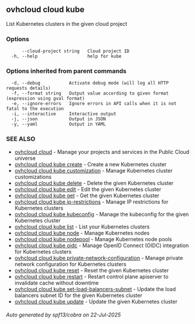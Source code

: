 ## ovhcloud cloud kube

List Kubernetes clusters in the given cloud project

### Options

```
      --cloud-project string   Cloud project ID
  -h, --help                   help for kube
```

### Options inherited from parent commands

```
  -d, --debug           Activate debug mode (will log all HTTP requests details)
  -f, --format string   Output value according to given format (expression using gval format)
  -e, --ignore-errors   Ignore errors in API calls when it is not fatal to the execution
  -i, --interactive     Interactive output
  -j, --json            Output in JSON
  -y, --yaml            Output in YAML
```

### SEE ALSO

* [ovhcloud cloud](ovhcloud_cloud.md)	 - Manage your projects and services in the Public Cloud universe
* [ovhcloud cloud kube create](ovhcloud_cloud_kube_create.md)	 - Create a new Kubernetes cluster
* [ovhcloud cloud kube customization](ovhcloud_cloud_kube_customization.md)	 - Manage Kubernetes cluster customizations
* [ovhcloud cloud kube delete](ovhcloud_cloud_kube_delete.md)	 - Delete the given Kubernetes cluster
* [ovhcloud cloud kube edit](ovhcloud_cloud_kube_edit.md)	 - Edit the given Kubernetes cluster
* [ovhcloud cloud kube get](ovhcloud_cloud_kube_get.md)	 - Get the given Kubernetes cluster
* [ovhcloud cloud kube ip-restrictions](ovhcloud_cloud_kube_ip-restrictions.md)	 - Manage IP restrictions for Kubernetes clusters
* [ovhcloud cloud kube kubeconfig](ovhcloud_cloud_kube_kubeconfig.md)	 - Manage the kubeconfig for the given Kubernetes cluster
* [ovhcloud cloud kube list](ovhcloud_cloud_kube_list.md)	 - List your Kubernetes clusters
* [ovhcloud cloud kube node](ovhcloud_cloud_kube_node.md)	 - Manage Kubernetes nodes
* [ovhcloud cloud kube nodepool](ovhcloud_cloud_kube_nodepool.md)	 - Manage Kubernetes node pools
* [ovhcloud cloud kube oidc](ovhcloud_cloud_kube_oidc.md)	 - Manage OpenID Connect (OIDC) integration for Kubernetes clusters
* [ovhcloud cloud kube private-network-configuration](ovhcloud_cloud_kube_private-network-configuration.md)	 - Manage private network configuration for Kubernetes clusters
* [ovhcloud cloud kube reset](ovhcloud_cloud_kube_reset.md)	 - Reset the given Kubernetes cluster
* [ovhcloud cloud kube restart](ovhcloud_cloud_kube_restart.md)	 - Restart control plane apiserver to invalidate cache without downtime
* [ovhcloud cloud kube set-load-balancers-subnet](ovhcloud_cloud_kube_set-load-balancers-subnet.md)	 - Update the load balancers subnet ID for the given Kubernetes cluster
* [ovhcloud cloud kube update](ovhcloud_cloud_kube_update.md)	 - Update the given Kubernetes cluster

###### Auto generated by spf13/cobra on 22-Jul-2025
